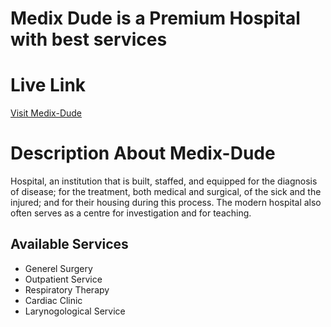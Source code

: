 # Medix Dude is a Premium Hospital with best services

# Live Link
 [Visit Medix-Dude](https://github.com/facebook/create-react-app)

# Description About Medix-Dude
Hospital, an institution that is built, staffed, and equipped for the diagnosis of disease; for the treatment, both medical and surgical, of the sick and the injured; and for their housing during this process. The modern hospital also often serves as a centre for investigation and for teaching.


## Available Services

 * Generel Surgery
 * Outpatient Service
 * Respiratory Therapy
 * Cardiac Clinic
 * Larynogological Service

